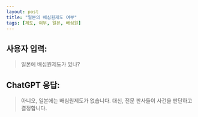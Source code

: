 ```yaml
---
layout: post
title: "일본의 배심원제도 여부"
tags: [제도, 여부, 일본, 배심원]
---
```


## 사용자 입력:
> 일본에 배심원제도가 있나?

## ChatGPT 응답:
> 아니오, 일본에는 배심원제도가 없습니다. 대신, 전문 판사들이 사건을 판단하고 결정합니다.

